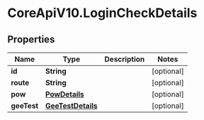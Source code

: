 # CoreApiV10.LoginCheckDetails

## Properties
Name | Type | Description | Notes
------------ | ------------- | ------------- | -------------
**id** | **String** |  | [optional] 
**route** | **String** |  | [optional] 
**pow** | [**PowDetails**](PowDetails.md) |  | [optional] 
**geeTest** | [**GeeTestDetails**](GeeTestDetails.md) |  | [optional] 


